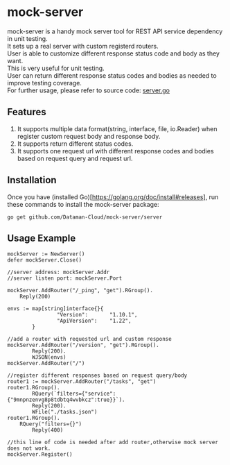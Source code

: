 # mock-server
mock-server is a handy mock server tool for REST API service dependency in unit testing.  
It sets up a real server with custom registerd routers.  
User is able to customize different response status code and body as they want.  
This is very useful for unit testing.  
User can return different response status codes and bodies as needed to improve testing coverage.  
For further usage, please refer to source code: [server.go](https://github.com/Dataman-Cloud/mock-server/blob/master/server/server.go)  

## Features
1. It supports multiple data format(string, interface, file, io.Reader) when register custom request body and response body.
2. It supports return different status codes.
3. It supports one request url with different response codes and bodies based on request query and request url. 

## Installation
Once you have (installed Go)[https://golang.org/doc/install#releases], run these commands to install the mock-server package:
```
go get github.com/Dataman-Cloud/mock-server/server
```

## Usage Example
```
mockServer := NewServer()
defer mockServer.Close()

//server address: mockServer.Addr
//server listen port: mockServer.Port

mockServer.AddRouter("/_ping", "get").RGroup().
	Reply(200)

envs := map[string]interface{}{
                "Version":       "1.10.1",
                "ApiVersion":    "1.22",
        }

//add a router with requested url and custom response
mockServer.AddRouter("/version", "get").RGroup().
        Reply(200).
        WJSON(envs)
mockServer.AddRouter("/")

//register different responses based on request query/body
router1 := mockServer.AddRouter("/tasks", "get")
router1.RGroup().
        RQuery(`filters={"service":{"9mnpnzenvg8p8tdbtq4wvbkcz":true}}`).
        Reply(200).
        WFile("./tasks.json")
router1.RGroup().
	RQuery("filters={}")
        Reply(400)

//this line of code is needed after add router,otherwise mock server does not work.
mockServer.Register()
```
